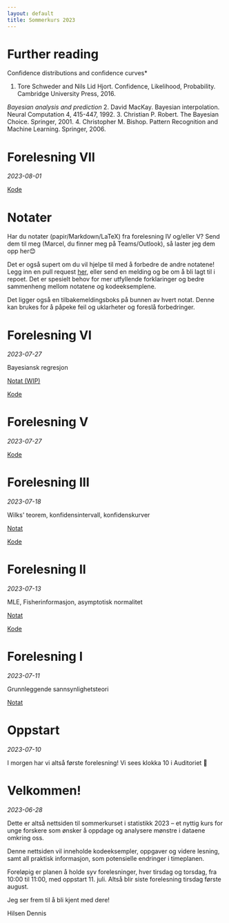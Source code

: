 ```yaml
---
layout: default
title: Sommerkurs 2023
---
```


# Further reading
Confidence distributions and confidence curves*
  1. Tore Schweder and Nils Lid Hjort. Confidence, Likelihood, Probability. Cambridge University Press, 2016.

*Bayesian analysis and prediction*
  2. David MacKay. Bayesian interpolation. Neural Computation 4, 415-447, 1992.
  3. Christian P. Robert. The Bayesian Choice. Springer, 2001.
  4. Christopher M. Bishop. Pattern Recognition and Machine Learning. Springer, 2006.

# Forelesning VII
*2023-08-01*

[Kode](https://colab.research.google.com/drive/1wrn62zLkriEOBqBbD-xiPDK-KRemTWIc?usp=sharing)

# Notater
Har du notater (papir/Markdown/LaTeX) fra forelesning IV og/eller V? Send dem til meg (Marcel, du finner meg på Teams/Outlook), så laster jeg dem opp her😊

Det er også supert om du vil hjelpe til med å forbedre de andre notatene! Legg inn en pull request [her](https://github.com/sommerkurs2023/sommerkurs2023.github.io), eller send en melding og be om å bli lagt til i repoet. Det er spesielt behov for mer utfyllende forklaringer og bedre sammenheng mellom notatene og kodeeksemplene.

Det ligger også en tilbakemeldingsboks på bunnen av hvert notat. Denne kan brukes for å påpeke feil og uklarheter og foreslå forbedringer.

# Forelesning VI
*2023-07-27*

Bayesiansk regresjon

[Notat (WIP)](/lectures/6-bayesiansk-regresjon)

[Kode](https://colab.research.google.com/drive/1lDFjEQ6bbgtJRNJtXecgTRsuhLyYOTFx?usp=sharing)


# Forelesning V
*2023-07-27*


[Kode](https://colab.research.google.com/drive/1QVel4xT6bMtuZF4E1G9f4TEhT3KYpWpl?usp=sharing)


# Forelesning III
*2023-07-18*

Wilks' teorem, konfidensintervall, konfidenskurver

[Notat](/lectures/3-wilks-konfidensintervall-konfidenskurver)

[Kode](https://colab.research.google.com/drive/1u_O0u2BH_1gJ7gvdWT3m2PsDXAQAmf5X?usp=sharing)

# Forelesning II
*2023-07-13*

MLE, Fisherinformasjon, asymptotisk normalitet

[Notat](/lectures/2-likelihood-fisherinformasjon-deltametoden.md)

[Kode](https://colab.research.google.com/drive/1hdqR6nb6lyQM6MpMnjFsFx5TSkO4rIau?usp=sharing)

# Forelesning I
*2023-07-11*

Grunnleggende sannsynlighetsteori

[Notat](/lectures/1-grunnleggende-sannsynlighetsteori)

# Oppstart
*2023-07-10*

I morgen har vi altså første forelesning! Vi sees klokka 10 i Auditoriet 🙂

# Velkommen!
*2023-06-28*

Dette er altså nettsiden til sommerkurset i statistikk 2023 – et nyttig kurs for unge forskere som ønsker å oppdage og analysere mønstre i dataene omkring oss.

Denne nettsiden vil inneholde kodeeksempler, oppgaver og videre lesning, samt all praktisk informasjon, som potensielle endringer i timeplanen.

Foreløpig er planen å holde syv forelesninger, hver tirsdag og torsdag, fra 10:00 til 11:00, med oppstart 11. juli. Altså blir siste forelesning tirsdag første august.

Jeg ser frem til å bli kjent med dere!

Hilsen Dennis
